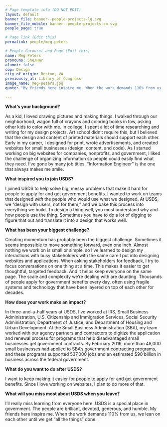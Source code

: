 ```yaml
---
# Page template info (DO NOT EDIT)
layout: default
banner_file: banner--people-projects-lg.svg
banner_file_mobile: banner--people-projects-sm.svg
people_page: true

# Page link (Edit this)
permalink: people/meg-peters

# People Carousel and Page (Edit this)
name: Meg Peters
pronouns: She/Her
alumni: false
cop: Design
city_of_origin: Reston, VA
previously_at: Library of Congress
image_name: meg-peters.jpg
quote: "My friends here inspire me. When the work demands 110% from us, we lean on each other until we get “all the things” done."

---
```


**What’s your background?**

As a kid, I loved drawing pictures and making things. I walked through our neighborhood, wagon full of crayons and coloring books in tow, asking other kids to color with me. In college, I spent a lot of time researching and writing for my design projects. Art school didn’t require this, but I believed that the design and content of printed materials should support each other. Early in my career, I designed for print, wrote advertisements, and created websites for small businesses (design, content, and code). As I started working on big websites for companies, nonprofits, and government, I liked the challenge of organizing information so people could easily find what they need. I’ve gone by many job titles. “Information Engineer” is the one that always makes me smile.

**What inspired you to join USDS?**

I joined USDS to help solve big, messy problems that make it hard for people to apply for and get government benefits. I wanted to work on teams that designed _with_ the people who would use what we designed. At USDS, we “design with users, not for them,” and we bake this process into everything we build. To design a thing well, you must understand why and how people use the thing. Sometimes you have to do a lot of digging to figure that out and translate it into a design that works well.

**What has been your biggest challenge?**

Creating momentum has probably been the biggest challenge. Sometimes it seems impossible to move something forward, even one inch. Almost nothing we work on is small or simple, so I’ve learned to design my interactions with busy stakeholders with the same care I put into designing websites and applications. When asking stakeholders for feedback, I try to focus conversations on one thing at a time. This makes it easier to get thoughtful, targeted feedback. And it helps keep everyone on the same page. The scale and complexity we’re dealing with are daunting. Thousands of people apply for government benefits every day, often using fragile systems and technology that have been layered on top of each other for decades.

**How does your work make an impact?**

In three-and-a-half years at USDS, I’ve worked at IRS, Small Business Administration, U.S. Citizenship and Immigration Services, Social Security Administration, Department of Justice, and Department of Housing and Urban Development. At the Small Business Administration (SBA), my team worked with our agency partners and contractors to digitize the application and renewal process for programs that help disadvantaged small businesses get government contracts. By February 2019, more than 48,000 small businesses had applied to SBA’s government contracting programs, and these programs supported 537,000 jobs and an estimated $90 billion in business across the federal government.

**What do you want to do after USDS?**

I want to keep making it easier for people to apply for and get government benefits. Since I love working on websites, I plan to do more of that.

**What will you miss most about USDS when you leave?**

I’ll really miss learning from everyone here. USDS is a special place in government. The people are brilliant, devoted, generous, and humble. My friends here inspire me. When the work demands 110% from us, we lean on each other until we get “all the things” done.
